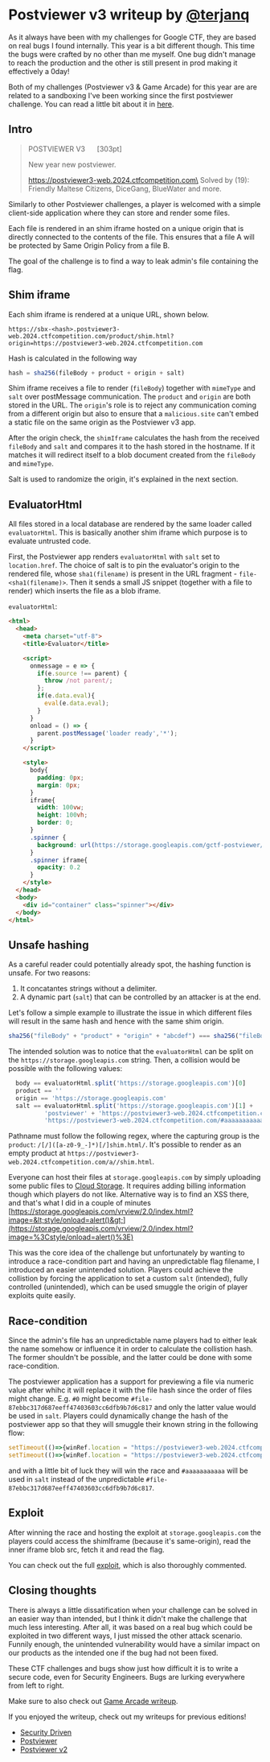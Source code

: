 # Postviewer v3 writeup by [@terjanq](https://twitter.com/terjanq)

As it always have been with my challenges for Google CTF, they are based
on real bugs I found internally. This year is a bit different though. This time the
bugs were crafted by no other than me myself. One bug didn't manage to reach the
production and the other is still present in prod making it effectively a 0day!

Both of my challenges (Postviewer v3 & Game Arcade) for this year are are related
to a sandboxing I've been working since the first postviewer challenge. You can
read a little bit about it in
[here](https://web.dev/articles/securely-hosting-user-data#approach_2_serving_active_user_content).

## Intro

> POSTVIEWER V3 &nbsp;&nbsp;&nbsp;&nbsp; [303pt]
>
> New year new postviewer.
>
> https://postviewer3-web.2024.ctfcompetition.com\
> Solved by (19):\
> Friendly Maltese Citizens, DiceGang, BlueWater and more.

Similarly to other Postviewer challenges, a player is welcomed with a simple
client-side application where they can store and render some files.

Each file is rendered in an shim iframe hosted on a unique origin that is directly
connected to the contents of the file. This ensures that a file A will be protected
by Same Origin Policy from a file B.

The goal of the challenge is to find a way to leak admin's file containing the flag.

## Shim iframe

Each shim iframe is rendered at a unique URL, shown below.

```
https://sbx-<hash>.postviewer3-web.2024.ctfcompetition.com/product/shim.html?origin=https://postviewer3-web.2024.ctfcompetition.com
```

Hash is calculated in the following way

```js
hash = sha256(fileBody + product + origin + salt)
```

Shim iframe receives a file to render (`fileBody`) together with `mimeType` and `salt`
over postMessage communication. The `product` and `origin` are both stored in
the URL. The `origin`'s role is to reject any communication coming from a
different origin but also to ensure that a `malicious.site` can't embed a static
file on the same origin as the Postviewer v3 app.

After the origin check, the `shimIframe` calculates the hash from the received `fileBody`
and `salt` and compares it to the hash stored in the hostname. If it matches
it will redirect itself to a blob document created from the `fileBody` and `mimeType`.

Salt is used to randomize the origin, it's explained in the next section.

## EvaluatorHtml

All files stored in a local database are rendered by the same loader called `evaluatorHtml`.
This is basically another shim iframe which purpose is to evaluate untrusted code.

First, the Postviewer app renders `evaluatorHtml` with `salt` set to `location.href`.
The choice of salt is to pin the evaluator's origin to the rendered file, whose
`sha1(filename)` is present in the URL fragment - `file-<sha1(filename)>`. Then it sends
a small JS snippet (together with a file to render) which inserts the file as a blob iframe.

`evaluatorHtml`:

```html
<html>
  <head>
    <meta charset="utf-8">
    <title>Evaluator</title>

    <script>
      onmessage = e => {
        if(e.source !== parent) {
          throw /not parent/;
        };
        if(e.data.eval){
          eval(e.data.eval);
        }
      }
      onload = () => {
        parent.postMessage('loader ready','*');
      }
    </script>

    <style>
      body{
        padding: 0px;
        margin: 0px;
      }
      iframe{
        width: 100vw;
        height: 100vh;
        border: 0;
      }
      .spinner {
        background: url(https://storage.googleapis.com/gctf-postviewer/spinner.svg) center no-repeat;
      }
      .spinner iframe{
        opacity: 0.2
      }
    </style>
  </head>
  <body>
    <div id="container" class="spinner"></div>
  </body>
</html>
```

## Unsafe hashing

As a careful reader could potentially already spot, the hashing function is unsafe.
For two reasons:

1. It concatantes strings without a delimiter.
2. A dynamic part (`salt`) that can be controlled by an attacker is at the end.

Let's follow a simple example to illustrate the issue in which different files
will result in the same hash and hence with the same shim origin.

```js
sha256("fileBody" + "product" + "origin" + "abcdef") === sha256("fileBodyproduct" + "" + "abcdef" + "")
```

The intended solution was to notice that the `evaluatorHtml` can be split on
the `https://storage.googleapis.com` string. Then, a collision would be possible
with the following values:

```js
  body == evaluatorHtml.split('https://storage.googleapis.com')[0]
  product == ''
  origin == 'https://storage.googleapis.com'
  salt == evaluatorHtml.split('https://storage.googleapis.com')[1] +
          'postviewer' + 'https://postviewer3-web.2024.ctfcompetition.com/' +
          'https://postviewer3-web.2024.ctfcompetition.com/#aaaaaaaaaaa'
```

Pathname must follow the following regex, where the capturing group is the `product`:
`/[/]([a-z0-9_-]*)[/]shim.html/`. It's possible to render as an empty product
at `https://postviewer3-web.2024.ctfcompetition.com/a//shim.html`.

Everyone can host their files at `storage.googleapis.com` by simply uploading
some public files to [Cloud Storage](https://cloud.google.com/storage). It requires
adding billing information though which players do not like. Alternative way
is to find an XSS there, and that's what I did in a couple of minutes
[https://storage.googleapis.com/vrview/2.0/index.html?image=&lt;style/onload=alert()&gt;](https://storage.googleapis.com/vrview/2.0/index.html?image=%3Cstyle/onload=alert()%3E)

This was the core idea of the challenge but unfortunately by wanting to introduce
a race-condition part and having an unpredictable flag filename, I introduced an
easier unintended solution. Players could achieve the collistion by forcing
the application to set a custom `salt` (intended), fully controlled
(unintended), which can be used smuggle the origin of player exploits quite easily.


## Race-condition

Since the admin's file has an unpredictable name players had to either leak the
name somehow or influence it in order to calculate the collistion hash. The former
shouldn't be possible, and the latter could be done with some race-condition.

The postviewer application has a support for previewing a file via numeric value
after whihc it will replace it with the file hash since the order of files might
change. E.g. `#0` might become `#file-87ebbc317d687eeff47403603cc6dfb9b7d6c817`
and only the latter value would be used in `salt`. Players could dynamically
change the hash of the postviewer app so that they will smuggle their known
string in the following flow:

```js
setTimeout(()=>{winRef.location = "https://postviewer3-web.2024.ctfcompetition.com/#0"}, 100)
setTimeout(()=>{winRef.location = "https://postviewer3-web.2024.ctfcompetition.com/#aaaaaaaaaaa"}, 101)
```

and with a little bit of luck they will win the race and `#aaaaaaaaaaa` will be
used in `salt` instead of the unpredictable `#file-87ebbc317d687eeff47403603cc6dfb9b7d6c817`.

## Exploit

After winning the race and hosting the exploit at `storage.googleapis.com` the
players could access the shimIframe (because it's same-origin), read the inner
iframe blob src, fetch it and read the flag.

You can check out the full [exploit](./solution/solve.html), which is also thoroughly commented.


## Closing thoughts

There is always a little dissatification when your challenge can be solved in an
easier way than intended, but I think it didn't make the challenge that much less
interesting. After all, it was based on a real bug which could be exploited
in two different ways, I just missed the other attack scenario. Funnily enough,
the unintended vulnerability would have a similar impact on our products as the
intended one if the bug had not been fixed.

These CTF challenges and bugs show just how difficult it is to write a secure
code, even for Security Engineers. Bugs are lurking everywhere from left to right.

Make sure to also check out [Game Arcade writeup](../web-game-arcade/README.md).

If you enjoyed the writeup, check out my writeups for previous editions!

- [Security Driven](https://gist.github.com/terjanq/458d8ec1148e96f7ccbdccfd908c56f6)
- [Postviewer](https://gist.github.com/terjanq/7c1a71b83db5e02253c218765f96a710)
- [Postviewer v2](https://github.com/google/google-ctf/blob/main/2023/quals/web-postviewer2/solution/README.md)
